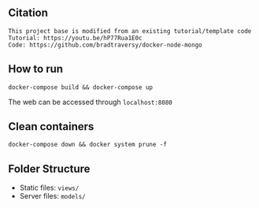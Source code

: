 ## Citation
```
This project base is modified from an existing tutorial/template code
Tutorial: https://youtu.be/hP77Rua1E0c
Code: https://github.com/bradtraversy/docker-node-mongo
```

## How to run
```
docker-compose build && docker-compose up
```

The web can be accessed through `localhost:8080`

## Clean containers
```
docker-compose down && docker system prune -f
```

## Folder Structure
  - Static files: `views/`
  - Server files: `models/`
  
